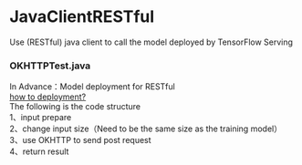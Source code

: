 # JavaClientRESTful
Use (RESTful) java client to call the model deployed by TensorFlow Serving

### OKHTTPTest.java
In Advance：Model deployment for RESTful  
[how to deployment?](https://blog.csdn.net/weixin_44324036/article/details/119761699?spm=1001.2014.3001.5501)  
The following is the code structure  
1、input prepare  
2、change input size（Need to be the same size as the training model）  
3、use OKHTTP to send post request   
4、return result  
